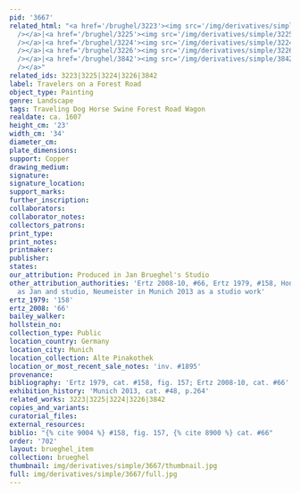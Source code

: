 ```yaml
---
pid: '3667'
related_html: "<a href='/brughel/3223'><img src='/img/derivatives/simple/3223/thumbnail.jpg'
  /></a>|<a href='/brughel/3225'><img src='/img/derivatives/simple/3225/thumbnail.jpg'
  /></a>|<a href='/brughel/3224'><img src='/img/derivatives/simple/3224/thumbnail.jpg'
  /></a>|<a href='/brughel/3226'><img src='/img/derivatives/simple/3226/thumbnail.jpg'
  /></a>|<a href='/brughel/3842'><img src='/img/derivatives/simple/3842/thumbnail.jpg'
  /></a>"
related_ids: 3223|3225|3224|3226|3842
label: Travelers on a Forest Road
object_type: Painting
genre: Landscape
tags: Traveling Dog Horse Swine Forest Road Wagon
realdate: ca. 1607
height_cm: '23'
width_cm: '34'
diameter_cm: 
plate_dimensions: 
support: Copper
drawing_medium: 
signature: 
signature_location: 
support_marks: 
further_inscription: 
collaborators: 
collaborator_notes: 
collectors_patrons: 
print_type: 
print_notes: 
printmaker: 
publisher: 
states: 
our_attribution: Produced in Jan Brueghel's Studio
other_attribution_authorities: 'Ertz 2008-10, #66, Ertz 1979, #158, Honig database
  as Jan and studio, Neumeister in Munich 2013 as a studio work'
ertz_1979: '158'
ertz_2008: '66'
bailey_walker: 
hollstein_no: 
collection_type: Public
location_country: Germany
location_city: Munich
location_collection: Alte Pinakothek
location_or_most_recent_sale_notes: 'inv. #1895'
provenance: 
bibliography: 'Ertz 1979, cat. #158, fig. 157; Ertz 2008-10, cat. #66'
exhibition_history: 'Munich 2013, cat. #48, p.264'
related_works: 3223|3225|3224|3226|3842
copies_and_variants: 
curatorial_files: 
external_resources: 
biblio: "{% cite 9004 %} #158, fig. 157, {% cite 8900 %} cat. #66"
order: '702'
layout: brueghel_item
collection: brueghel
thumbnail: img/derivatives/simple/3667/thumbnail.jpg
full: img/derivatives/simple/3667/full.jpg
---
```

